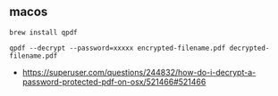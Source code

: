 ## macos

`brew install qpdf`

`qpdf --decrypt --password=xxxxx encrypted-filename.pdf decrypted-filename.pdf`

- https://superuser.com/questions/244832/how-do-i-decrypt-a-password-protected-pdf-on-osx/521466#521466
